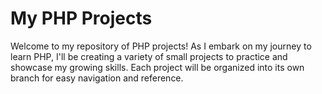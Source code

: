 # My PHP Projects
Welcome to my repository of PHP projects! As I embark on my journey to learn PHP, I'll be creating a variety of small projects to practice and showcase my growing skills. Each project will be organized into its own branch for easy navigation and reference.
